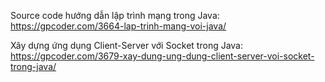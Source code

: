 Source code hướng dẫn lập trình mạng trong Java: https://gpcoder.com/3664-lap-trinh-mang-voi-java/

Xây dựng ứng dụng Client-Server với Socket trong Java: https://gpcoder.com/3679-xay-dung-ung-dung-client-server-voi-socket-trong-java/
